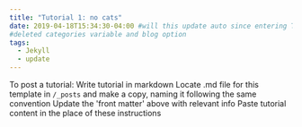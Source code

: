 ```yaml
---
title: "Tutorial 1: no cats"
date: 2019-04-18T15:34:30-04:00 #will this update auto since entering TZ in _config.yml
#deleted categories variable and blog option
tags:
  - Jekyll
  - update
---
```


To post a tutorial:
Write tutorial in markdown
Locate .md file for this template in `/_posts` and make a copy, naming it following the same convention
Update the 'front matter' above with relevant info
Paste tutorial content in the place of these instructions
